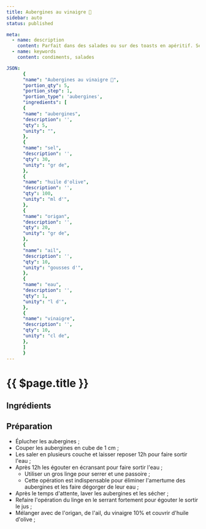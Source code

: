 ```yaml
---
title: Aubergines au vinaigre 🍆
sidebar: auto
status: published

meta:
  - name: description
    content: Parfait dans des salades ou sur des toasts en apéritif. Se garde longtemps au frigo.
  - name: keywords
    content: condiments, salades

JSON:
      {
      "name": "Aubergines au vinaigre 🍆",
      "portion_qty": 5,
      "portion_step": 1,
      "portion_type": 'aubergines',
      "ingredients": [
      {
      "name": "aubergines",
      "description": '',
      "qty": 5,
      "unity": "",
      },
      {
      "name": "sel",
      "description": '',
      "qty": 30,
      "unity": "gr de",
      },
      {
      "name": "huile d'olive",
      "description": '',
      "qty": 100,
      "unity": "ml d'",
      },
      {
      "name": "origan",
      "description": '',
      "qty": 20,
      "unity": "gr de",
      },
      {
      "name": "ail",
      "description": '',
      "qty": 10,
      "unity": "gousses d'",
      },
      {
      "name": "eau",
      "description": '',
      "qty": 1,
      "unity": "l d'",
      },
      {
      "name": "vinaigre",
      "description": '',
      "qty": 10,
      "unity": "cl de",
      },
      ]
      }
---
```

# {{ $page.title }}

## Ingrédients

<recipePortion :recette="$page.frontmatter.JSON" />

## Préparation

- Éplucher les aubergines ;
- Couper les aubergines en cube de 1 cm ;
- Les saler en plusieurs couche et laisser reposer 12h pour faire sortir l'eau ;
- Après 12h les égouter en écransant pour faire sortir l'eau ;
  - Utiliser un gros linge pour serrer et une passoire ;
  - Cette opération est indispensable pour éliminer l'amertume des aubergines et les faire dégorger de leur eau ;
- Après le temps d'attente, laver les aubergines et les sécher ;
- Refaire l'opération du linge en le serrant fortement pour égouter le sortir le jus ;
- Mélanger avec de l'origan, de l'ail, du vinaigre 10% et couvrir d'huile d'olive ;
